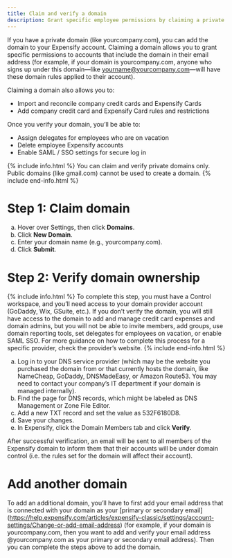 ```yaml
---
title: Claim and verify a domain
description: Grant specific employee permissions by claiming a private domain and verifying it in Expensify
---
```

<div id="expensify-classic" markdown="1">

If you have a private domain (like yourcompany.com), you can add the domain to your Expensify account. Claiming a domain allows you to grant specific permissions to accounts that include the domain in their email address (for example, if your domain is yourcompany.com, anyone who signs up under this domain—like yourname@yourcompany.com—will have these domain rules applied to their account). 

Claiming a domain also allows you to: 
* Import and reconcile company credit cards and Expensify Cards
* Add company credit card and Expensify Card rules and restrictions

Once you verify your domain, you’ll be able to:
* Assign delegates for employees who are on vacation
* Delete employee Expensify accounts
* Enable SAML / SSO settings for secure log in

{% include info.html %}
You can claim and verify private domains only. Public domains (like gmail.com) cannot be used to create a domain.
{% include end-info.html %}

# Step 1: Claim domain

<ol type="a">
   <li>Hover over Settings, then click <b>Domains</b>.</li>
   <li>Click <b>New Domain</b>.</li>  
   <li>Enter your domain name (e.g., yourcompany.com).</li>
   <li>Click <b>Submit</b>.</li>
</ol>

# Step 2: Verify domain ownership

{% include info.html %}
To complete this step, you must have a Control workspace, and you’ll need access to your domain provider account (GoDaddy, Wix, GSuite, etc.). If you don’t verify the domain, you will still have access to the domain to add and manage credit card expenses and domain admins, but you will not be able to invite members, add groups, use domain reporting tools, set delegates for employees on vacation, or enable SAML SSO. For more guidance on how to complete this process for a specific provider, check the provider’s website.
{% include end-info.html %}

<ol type="a">
   <li>Log in to your DNS service provider (which may be the website you purchased the domain from or that currently hosts the domain, like NameCheap, GoDaddy, DNSMadeEasy, or Amazon Route53. You may need to contact your company’s IT department if your domain is managed internally).</li>
   <li>Find the page for DNS records, which might be labeled as DNS Management or Zone File Editor.</li>  
   <li>Add a new TXT record  and set the value as 532F6180D8.</li>
   <li>Save your changes.</li>
   <li>In Expensify, click the Domain Members tab and click <b>Verify</b>.</li>
</ol>

After successful verification, an email will be sent to all members of the Expensify domain to inform them that their accounts will be under domain control (i.e. the rules set for the domain will affect their account). 

# Add another domain

To add an additional domain, you’ll have to first add your email address that is connected with your domain as your [primary or secondary email] (https://help.expensify.com/articles/expensify-classic/settings/account-settings/Change-or-add-email-address) (for example, if your domain is yourcompany.com, then you want to add and verify your email address @yourcompany.com as your primary or secondary email address). Then you can complete the steps above to add the domain. 

</div>